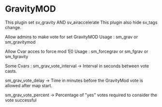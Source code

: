 # GravityMOD
This plugin set sv_gravity AND sv_airaccelerate
This plugin also hide sv_tags change.

Allow admins to make vote for set GravityMOD
Usage : sm_grav or sm_gravitymod

Allow Cvar acces to force mod 1|0
Usage : sm_forcegrav or sm_fgrav or sm_fgravity

Some Cvars :
sm_grav_vote_interval -> Interval in seconds between vote casts.

sm_grav_vote_delay -> Time in minutes before the GravityMod vote is allowed after map start.

sm_grav_vote_percent -> Percentage of "yes" votes required to consider the vote successful
